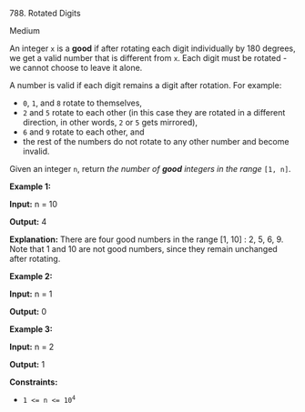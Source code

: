 788\. Rotated Digits

Medium

An integer `x` is a **good** if after rotating each digit individually by 180 degrees, we get a valid number that is different from `x`. Each digit must be rotated - we cannot choose to leave it alone.

A number is valid if each digit remains a digit after rotation. For example:

*   `0`, `1`, and `8` rotate to themselves,
*   `2` and `5` rotate to each other (in this case they are rotated in a different direction, in other words, `2` or `5` gets mirrored),
*   `6` and `9` rotate to each other, and
*   the rest of the numbers do not rotate to any other number and become invalid.

Given an integer `n`, return _the number of **good** integers in the range_ `[1, n]`.

**Example 1:**

**Input:** n = 10

**Output:** 4

**Explanation:** There are four good numbers in the range [1, 10] : 2, 5, 6, 9. Note that 1 and 10 are not good numbers, since they remain unchanged after rotating.

**Example 2:**

**Input:** n = 1

**Output:** 0

**Example 3:**

**Input:** n = 2

**Output:** 1

**Constraints:**

*   <code>1 <= n <= 10<sup>4</sup></code>